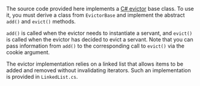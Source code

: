 The source code provided here implements a [C# evictor][1] base class.
To use it, you must derive a class from `EvictorBase` and implement the
abstract `add()` and `evict()` methods.

`add()` is called when the evictor needs to instantiate a servant, and
`evict()` is called when the evictor has decided to evict a servant.
Note that you can pass information from `add()` to the corresponding
call to `evict()` via the cookie argument.

The evictor implementation relies on a linked list that allows items
to be added and removed without invalidating iterators. Such an
implementation is provided in `LinkedList.cs`.

[1]: https://doc.zeroc.com/display/Ice37/Implementing+a+Servant+Evictor+in+C-Sharp
